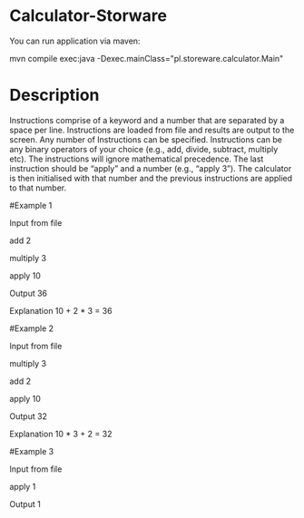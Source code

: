 # Calculator-Storware
You can run application via maven:

mvn compile exec:java -Dexec.mainClass="pl.storeware.calculator.Main"

# Description
Instructions comprise of a keyword and a number that are separated by a space per
line. Instructions are loaded from file and results are output to the screen. Any number
of Instructions can be specified. Instructions can be any binary operators of your choice
(e.g., add, divide, subtract, multiply etc). The instructions will ignore mathematical
precedence. The last instruction should be “apply” and a number (e.g., “apply 3”). The
calculator is then initialised with that number and the previous instructions are applied
to that number.

#Example 1

Input from file 

add 2

multiply 3

apply 10

Output 36

Explanation 10 + 2 * 3 = 36

#Example 2

Input from file

multiply 3

add 2

apply 10

Output 32

Explanation 10 * 3 + 2 = 32

#Example 3

Input from file 

apply 1

Output 1
